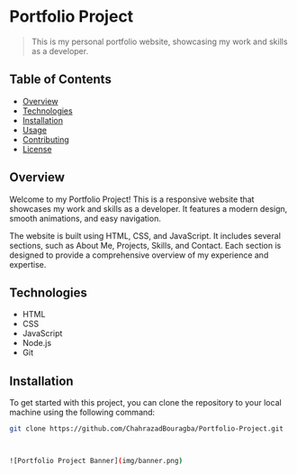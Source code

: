 # Portfolio Project


> This is my personal portfolio website, showcasing my work and skills as a developer.

## Table of Contents

- [Overview](#overview)
- [Technologies](#technologies)
- [Installation](#installation)
- [Usage](#usage)
- [Contributing](#contributing)
- [License](#license)

## Overview

Welcome to my Portfolio Project! This is a responsive website that showcases my work and skills as a developer. It features a modern design, smooth animations, and easy navigation.

The website is built using HTML, CSS, and JavaScript. It includes several sections, such as About Me, Projects, Skills, and Contact. Each section is designed to provide a comprehensive overview of my experience and expertise.

## Technologies

- HTML
- CSS
- JavaScript
- Node.js
- Git

## Installation

To get started with this project, you can clone the repository to your local machine using the following command:

```bash
git clone https://github.com/ChahrazadBouragba/Portfolio-Project.git



![Portfolio Project Banner](img/banner.png)